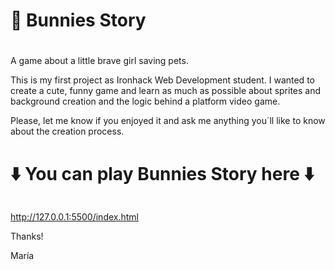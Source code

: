  # 🐰 Bunnies Story <h1>

A game about a little brave girl saving pets.

This is my first project as Ironhack Web Development student. 
I wanted to create a cute, funny game and learn as much as possible about sprites and background creation and the logic behind a platform video game.

Please, let me know if you enjoyed it and ask me anything you´ll like to know about the creation process.

 # ⬇️ You can play Bunnies Story here ⬇️ <h6>

http://127.0.0.1:5500/index.html

Thanks!

María

